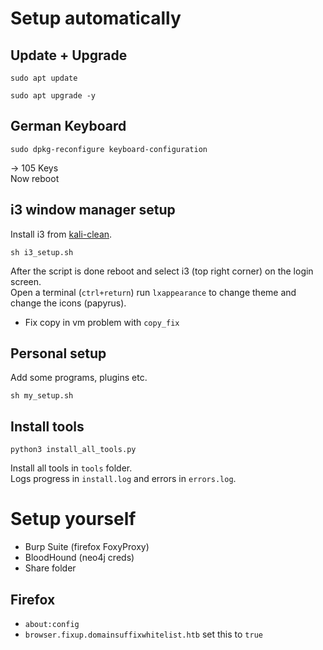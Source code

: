 # Setup automatically
## Update + Upgrade
```
sudo apt update
```
```
sudo apt upgrade -y
```
## German Keyboard
```
sudo dpkg-reconfigure keyboard-configuration
```
→ 105 Keys <br>
Now reboot

## i3 window manager setup
Install i3 from [kali-clean](https://github.com/xct/kali-clean).
```
sh i3_setup.sh
```
After the script is done reboot and select i3 (top right corner) on the login screen. <br>
Open a terminal (`ctrl+return`) run `lxappearance` to change theme and change the icons (papyrus).
* Fix copy in vm problem with `copy_fix`

## Personal setup
Add some programs, plugins etc. 
```
sh my_setup.sh
```

## Install tools
```
python3 install_all_tools.py
```
Install all tools in `tools` folder. <br>
Logs progress in `install.log` and errors in `errors.log`.

# Setup yourself
* Burp Suite (firefox FoxyProxy)
* BloodHound (neo4j creds)
* Share folder

## Firefox
* `about:config`
* `browser.fixup.domainsuffixwhitelist.htb` set this to `true`

